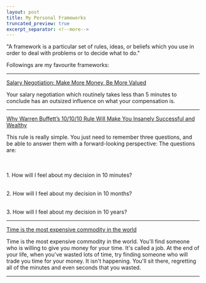 ```yaml
---
layout: post
title: My Personal Frameworks
truncated_preview: true
excerpt_separator: <!--more-->
---
```

"A framework is a particular set of rules, ideas, or beliefs which you use in order to deal with problems or to decide what to do."

Followings are my favourite frameworks:

----

[Salary Negotiation: Make More Money, Be More Valued](https://www.kalzumeus.com/2012/01/23/salary-negotiation/)
<div class="message">
Your salary negotiation which routinely takes less than 5 minutes to conclude has an outsized influence on what your compensation is.
</div>

<!--more-->
----

[Why Warren Buffett’s 10/10/10 Rule Will Make You Insanely Successful and Wealthy](https://medium.com/the-mission/why-warren-buffetts-10-10-10-rule-will-help-you-make-smarter-decisions-43d63d5ea124)

<div class="message">
This rule is really simple. You just need to remember three questions, and be able to answer them with a forward-looking perspective:
The questions are:


<br><br>1. How will I feel about my decision in 10 minutes?

<br>2. How will I feel about my decision in 10 months?

<br>3. How will I feel about my decision in 10 years?

</div>


----

[Time is the most expensive commodity in the world](https://www.quora.com/What-is-the-best-thing-your-teacher-ever-told-you/answer/Daniel-Kaplan?fbclid=IwAR1ldVenDWNV-j6aRtYF1gkVP1qVhdp_6eTzpW7IHucMAlxyAbUbYCNY9CQ)

<div class="message">
Time is the most expensive commodity in the world. You'll find someone who is willing to give you money for your time. It's called a job. At the end of your life, when you've wasted lots of time, try finding someone who will trade you time for your money. It isn't happening. You'll sit there, regretting all of the minutes and even seconds that you wasted.
</div>

----

